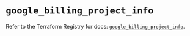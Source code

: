 # `google_billing_project_info`

Refer to the Terraform Registry for docs: [`google_billing_project_info`](https://registry.terraform.io/providers/hashicorp/google/5.15.0/docs/resources/billing_project_info).
